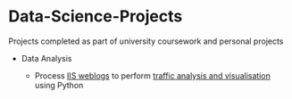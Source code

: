 # Data-Science-Projects
Projects completed as part of university coursework and personal projects

* Data Analysis

  * Process [IIS weblogs](https://github.com/e-s-ball/Data-Science-Projects/blob/main/data/weblog.tar.gz) to perform [traffic analysis and visualisation](https://github.com/e-s-ball/Data-Science-Projects/blob/main/weblog_analysis_python.ipynb) using Python
